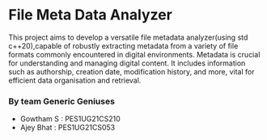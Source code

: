 # File Meta Data Analyzer
This project aims to develop a versatile file metadata analyzer(using std c++20),capable of robustly extracting metadata from a variety of file formats commonly encountered in digital environments. Metadata is crucial for understanding and managing digital content. It includes information such as authorship, creation date, modification history, and more, vital for efficient data organisation and retrieval.

### By team Generic Geniuses
- Gowtham S : PES1UG21CS210
- Ajey Bhat : PES1UG21CS053